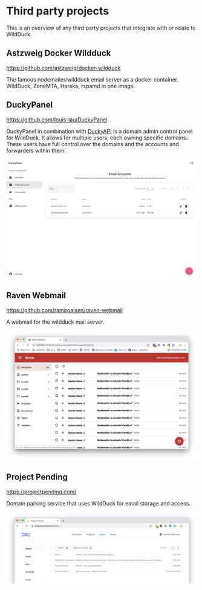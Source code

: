 # Third party projects

This is an overview of any third party projects that integrate with or relate to WildDuck.

## Astzweig Docker Wildduck

https://github.com/astzweig/docker-wildduck

The famous nodemailer/wildduck email server as a docker container.  
WildDuck, ZoneMTA, Haraka, rspamd in one image.

## DuckyPanel

https://github.com/louis-lau/DuckyPanel

DuckyPanel in combination with [DuckyAPI](https://github.com/louis-lau/DuckyAPI) is a domain admin control panel for WildDuck. It allows for multiple users, each owning specific domains. These users have full control over the domains and the accounts and forwarders within them.

![DuckyPanel Screenshot](img/duckypanel-screenshot.png)

## Raven Webmail

https://github.com/ramiroaisen/raven-webmail

A webmail for the wildduck mail server.

![Raven Webmail Screenshot](img/raven-screenshot.png)

## Project Pending

https://projectpending.com/

Domain parking service that uses WildDuck for email storage and access.

![Project Pending Screenshot](img/projectpending-screenshot.png)
